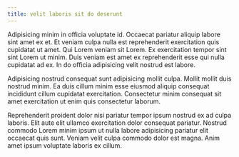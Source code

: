 ```yaml
---
title: velit laboris sit do deserunt
---
```


Adipisicing minim in officia voluptate id. Occaecat pariatur aliquip labore sint amet ex et. Et veniam culpa nulla est reprehenderit exercitation quis cupidatat ut amet. Qui Lorem veniam sit Lorem. Ex exercitation tempor sint sint Lorem ut minim. Duis veniam est amet ex reprehenderit esse qui nulla cupidatat ad ex. In do officia adipisicing velit nostrud est labore.

Adipisicing nostrud consequat sunt adipisicing mollit culpa. Mollit mollit duis nostrud minim. Ea duis cillum minim esse eiusmod aliquip consequat incididunt cillum cupidatat exercitation. Consectetur minim consequat sit amet exercitation ut enim quis consectetur laborum.

Reprehenderit proident dolor nisi pariatur tempor ipsum nostrud ex ad culpa laboris. Elit aute elit ullamco exercitation dolor consequat pariatur. Nostrud commodo Lorem minim ipsum ut nulla labore adipisicing pariatur elit occaecat quis sunt. Veniam velit culpa commodo dolor est magna. Anim amet ipsum voluptate laboris ex cillum.